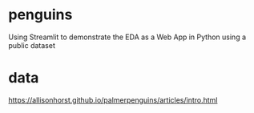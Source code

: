 # penguins
Using Streamlit to demonstrate the EDA as a Web App in Python using a public dataset

# data
https://allisonhorst.github.io/palmerpenguins/articles/intro.html
